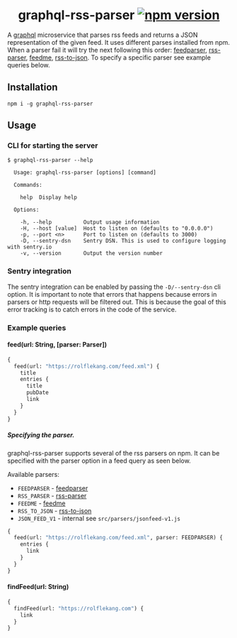 <h1 style="text-align: center;">
graphql-rss-parser
<a href="https://www.npmjs.com/package/graphql-rss-parser"><img src="https://img.shields.io/npm/v/graphql-rss-parser.svg" alt="npm version"></a>
</h1>

A [graphql][] microservice that parses rss feeds and returns a JSON representation of the
given feed. It uses different parses installed from npm. When a parser fail it will try the next following this order: [feedparser][], [rss-parser][], [feedme][], [rss-to-json][]. To specify a specific parser see example queries below.



## Installation

```shell
npm i -g graphql-rss-parser
```

## Usage

### CLI for starting the server

```shell
$ graphql-rss-parser --help

  Usage: graphql-rss-parser [options] [command]

  Commands:

    help  Display help

  Options:

    -h, --help          Output usage information
    -H, --host [value]  Host to listen on (defaults to "0.0.0.0")
    -p, --port <n>      Port to listen on (defaults to 3000)
    -D, --sentry-dsn    Sentry DSN. This is used to configure logging with sentry.io
    -v, --version       Output the version number
```

### Sentry integration

The sentry integration can be enabled by passing the `-D/--sentry-dsn` cli option. It is important to note
that errors that happens because errors in parsers or http requests will be filtered out. This is because
the goal of this error tracking is to catch errors in the code of the service.

### Example queries

#### feed(url: String, [parser: Parser])
```graphql
{
  feed(url: "https://rolflekang.com/feed.xml") {
    title
    entries {
      title
      pubDate
      link
    }
  }
}
```

##### Specifying the parser.
graphql-rss-parser supports several of the rss parsers on npm. It can be specified with the parser option in a feed query as seen below.

Available parsers:

* `FEEDPARSER` - [feedparser][]
* `RSS_PARSER` - [rss-parser][]
* `FEEDME` - [feedme][]
* `RSS_TO_JSON` - [rss-to-json][]
* `JSON_FEED_V1` - internal see `src/parsers/jsonfeed-v1.js`

```graphql
{
  feed(url: "https://rolflekang.com/feed.xml", parser: FEEDPARSER) {
    entries {
      link
    }
  }
}
```


#### findFeed(url: String)
```graphql
{
  findFeed(url: "https://rolflekang.com") {
    link
  }
}
```

[graphql]: http://graphql.org/
[feedparser]: https://www.npmjs.com/package/feedparser
[rss-parser]: https://www.npmjs.com/package/rss-parser
[feedme]: https://www.npmjs.com/package/feedme
[rss-to-json]: https://www.npmjs.com/package/rss-to-json
